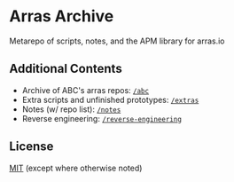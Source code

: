 # Arras Archive
Metarepo of scripts, notes, and the APM library for arras.io 

## Additional Contents
- Archive of ABC's arras repos: [`/abc`](abc)
- Extra scripts and unfinished prototypes: [`/extras`](extras)
- Notes (w/ repo list): [`/notes`](notes)
- Reverse engineering: [`/reverse-engineering`](reverse-engineering)

## License
[MIT](LICENSE) (except where otherwise noted)
